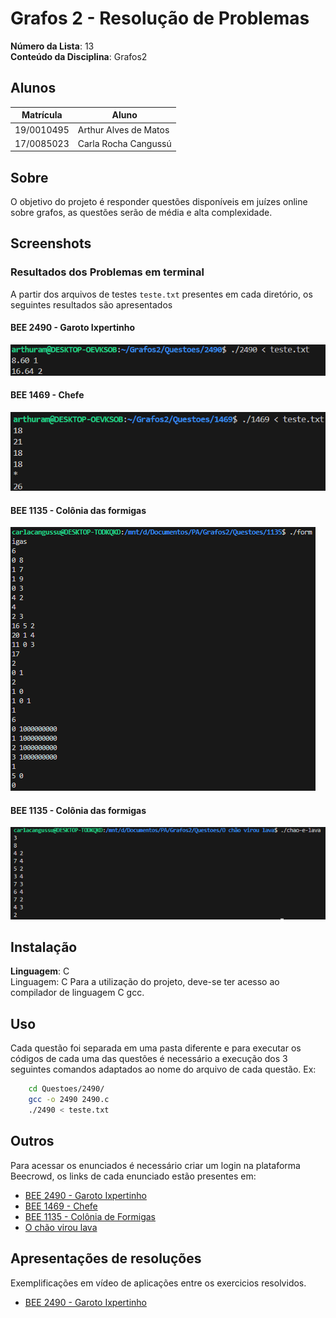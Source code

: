 # Grafos 2 - Resolução de Problemas

**Número da Lista**: 13 <br>
**Conteúdo da Disciplina**: Grafos2<br>

## Alunos
|Matrícula | Aluno |
| -- | -- |
| 19/0010495  |  Arthur Alves de Matos |
| 17/0085023  |  Carla Rocha Cangussú |

## Sobre
O objetivo do projeto é responder questões disponíveis em juízes online sobre grafos, as questões serão de média e alta complexidade.

## Screenshots
### Resultados dos Problemas em terminal
A partir dos arquivos de testes `teste.txt` presentes em cada diretório, os seguintes resultados são apresentados

#### BEE 2490 - Garoto Ixpertinho

![2490](/screenshots/Ixpertinho.png)

#### BEE 1469 - Chefe

![1469](/screenshots/chefe.png)

#### BEE 1135 - Colônia das formigas
![1135](/screenshots/formigas.png)

#### BEE 1135 - Colônia das formigas
![O chão virou lava](/screenshots/chao-e-lava.png)

## Instalação 
**Linguagem**: C<br>
Linguagem: C
Para a utilização do projeto, deve-se ter acesso ao compilador de linguagem C gcc.

## Uso 
Cada questão foi separada em uma pasta diferente e para executar os códigos de cada uma das questões é necessário a execução dos 3 seguintes comandos adaptados ao nome do arquivo de cada questão. Ex:

```sh
    cd Questoes/2490/
    gcc -o 2490 2490.c
    ./2490 < teste.txt
```

## Outros
Para acessar os enunciados é necessário criar um login na plataforma Beecrowd, os links de cada enunciado estão presentes em:

- [BEE 2490 - Garoto Ixpertinho](https://judge.beecrowd.com/pt/problems/view/2490)
- [BEE 1469 - Chefe](https://judge.beecrowd.com/pt/problems/view/1469)
- [BEE 1135 - Colônia de Formigas](https://judge.beecrowd.com/pt/problems/view/1135)
- [O chão virou lava](./Questoes/O%20chão%20virou%20lava/o_chao_e_lava.pdf)

## Apresentações de resoluções
Exemplificações em vídeo de aplicações entre os exercicios resolvidos.

- [BEE 2490 - Garoto Ixpertinho](https://drive.google.com/file/d/1shyE1Sj0rMwNcEK6N0QU6Q34aWJ9IkJN/view)

